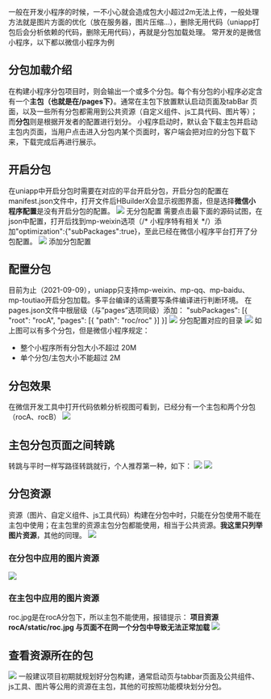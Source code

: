 一般在开发小程序的时候，一不小心就会造成包大小超过2m无法上传，一般处理方法就是图片方面的优化（放在服务器，图片压缩…），删除无用代码（uniapp打包后会分析依赖的代码，删除无用代码），再就是分包加载处理。
常开发的是微信小程序，以下都以微信小程序为例
## 分包加载介绍
在构建小程序分包项目时，则会输出一个或多个分包。每个有分包的小程序必定含有一个**主包（也就是在/pages下）**。通常在主包下放置默认启动页面及tabBar 页面，以及一些所有分包都需用到公共资源（自定义组件、js工具代码、图片等）；而**分包**则是根据开发者的配置进行划分。
小程序启动时，默认会下载主包并启动主包内页面，当用户点击进入分包内某个页面时，客户端会把对应的分包下载下来，下载完成后再进行展示。
## 开启分包
在uniapp中开启分包时需要在对应的平台开启分包，开启分包的配置在manifest.json文件中，打开文件后HBuilderX会显示视图界面，但是选择**微信小程序配置**是没有开启分包的配置。
![](https://cdn.nlark.com/yuque/0/2021/png/2779910/1632468106181-1f500694-1d03-4bf5-b02a-d37f8c4862cc.png#clientId=u39f685b0-1302-4&from=paste&id=u208e19ec&originHeight=492&originWidth=656&originalType=url&ratio=1&rotation=0&showTitle=false&status=done&style=none&taskId=u7726f0ca-f096-4c22-a0d6-1a08fa80683&title=)
无分包配置
需要点击最下面的源码试图，在json中配置，打开后找到mp-weixin选项（/* 小程序特有相关 */）添加"optimization":{"subPackages":true}，至此已经在微信小程序平台打开了分包配置。
![](https://cdn.nlark.com/yuque/0/2021/png/2779910/1632468105746-bdc924e8-911b-46c7-a473-5c5005d67f66.png#clientId=u39f685b0-1302-4&from=paste&id=u6d9737dd&originHeight=385&originWidth=665&originalType=url&ratio=1&rotation=0&showTitle=false&status=done&style=none&taskId=u20dafb0a-7027-4f26-8e25-b42bcd18a99&title=)
添加分包配置
## 配置分包
目前为止（2021-09-09），uniapp只支持mp-weixin、mp-qq、mp-baidu、mp-toutiao开启分包加载。多平台编译的话需要写条件编译进行判断环境。
在pages.json文件中根层级（与”pages”选项同级）添加：
"subPackages": [{     "root": "rocA",     "pages": [{         "path": "roc/roc"     }] }]
![](https://cdn.nlark.com/yuque/0/2021/png/2779910/1632468106353-ebe2965a-6e31-4ab2-a40c-5f780e578491.png#clientId=u39f685b0-1302-4&from=paste&id=ub7cb4ef0&originHeight=739&originWidth=637&originalType=url&ratio=1&rotation=0&showTitle=false&status=done&style=none&taskId=u6cc9a610-c337-43a1-b995-6a44479984b&title=)
分包配置对应的目录
![](https://cdn.nlark.com/yuque/0/2021/png/2779910/1632468105766-875a48c9-b350-41c8-b873-4e2533f649d9.png#clientId=u39f685b0-1302-4&from=paste&id=u63132978&originHeight=704&originWidth=882&originalType=url&ratio=1&rotation=0&showTitle=false&status=done&style=none&taskId=ud1e7ee99-c412-46e3-99dd-adc2a1aaaf4&title=)
如上图可以有多个分包，但是微信小程序规定：

- 整个小程序所有分包大小不超过 20M
- 单个分包/主包大小不能超过 2M
## 分包效果
在微信开发工具中打开代码依赖分析视图可看到，已经分有一个主包和两个分包（rocA、rocB）
![](https://cdn.nlark.com/yuque/0/2021/png/2779910/1632468105205-b88fcb80-aaa9-4f53-ac63-43ccbc4c8359.png#clientId=u39f685b0-1302-4&from=paste&id=ud4ee404c&originHeight=512&originWidth=960&originalType=url&ratio=1&rotation=0&showTitle=false&status=done&style=none&taskId=u6d5bdf20-5936-4ff6-8c56-3497b35587f&title=)
## 主包分包页面之间转跳
转跳与平时一样写路径转跳就行，个人推荐第一种，如下：
![](https://cdn.nlark.com/yuque/0/2021/png/2779910/1632468107368-d9f37081-bb36-4fb1-a6c9-2e4e38892303.png#clientId=u39f685b0-1302-4&from=paste&id=uf75b8271&originHeight=504&originWidth=541&originalType=url&ratio=1&rotation=0&showTitle=false&status=done&style=none&taskId=ue4aa8626-1b25-446a-b503-3d5dbd63ff1&title=)
![](https://cdn.nlark.com/yuque/0/2021/png/2779910/1632468107923-dad41ff4-e25b-44f5-b409-9cb928e9bcd7.png#clientId=u39f685b0-1302-4&from=paste&id=ua5244031&originHeight=215&originWidth=754&originalType=url&ratio=1&rotation=0&showTitle=false&status=done&style=none&taskId=u33d7482e-0e32-4521-b40a-c31be61f000&title=)
## 分包资源
资源（图片、自定义组件、js工具代码）构建在分包中时，只能在分包使用不能在主包中使用；在主包里的资源主包分包都能使用，相当于公共资源。**我这里只列举图片资源**，其他的同理。
![](https://cdn.nlark.com/yuque/0/2021/png/2779910/1632468108161-bd8d7874-907e-46dc-8c9b-925cf2c435ce.png#clientId=u39f685b0-1302-4&from=paste&id=ud380e724&originHeight=349&originWidth=336&originalType=url&ratio=1&rotation=0&showTitle=false&status=done&style=none&taskId=u0e7e373d-4c9c-48db-bb3c-6b428e67bcb&title=)
### 在分包中应用的图片资源
![](https://cdn.nlark.com/yuque/0/2021/png/2779910/1632468108840-dbf3e177-eb2a-452c-a1c6-2279ef0f7886.png#clientId=u39f685b0-1302-4&from=paste&id=u72e314b7&originHeight=672&originWidth=816&originalType=url&ratio=1&rotation=0&showTitle=false&status=done&style=none&taskId=u097c76eb-2812-4632-a399-a3edfdf9dc2&title=)
### 在主包中应用的图片资源
roc.jpg是在rocA分包下，所以主包不能使用，报错提示：
**项目资源 rocA/static/roc.jpg 与页面不在同一个分包中导致无法正常加载**
![](https://cdn.nlark.com/yuque/0/2021/png/2779910/1632468109582-c14398c6-136f-4642-b033-96bd4a9fb82c.png#clientId=u39f685b0-1302-4&from=paste&id=ua4a0cdc8&originHeight=448&originWidth=1024&originalType=url&ratio=1&rotation=0&showTitle=false&status=done&style=none&taskId=uf46b3b21-77d5-463c-98ec-6f5d1f8e5f5&title=)
## 查看资源所在的包
![](https://cdn.nlark.com/yuque/0/2021/png/2779910/1632468110903-e3ef7285-08d3-436a-82ac-e55a8afcc55b.png#clientId=u39f685b0-1302-4&from=paste&id=u6e7b9776&originHeight=512&originWidth=1024&originalType=url&ratio=1&rotation=0&showTitle=false&status=done&style=none&taskId=u938d8e9b-00ad-4270-a4c9-a43bab4e29e&title=)
一般建议项目初期就规划好分包构建，通常启动页与tabbar页面及公共组件、js工具、图片等公用的资源在主包，其他的可按照功能模块划分分包。
